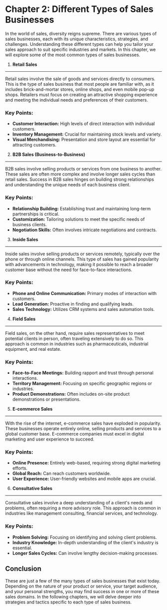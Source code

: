 Chapter 2: Different Types of Sales Businesses
==============================================

In the world of sales, diversity reigns supreme. There are various types of sales businesses, each with its unique characteristics, strategies, and challenges. Understanding these different types can help you tailor your sales approach to suit specific industries and markets. In this chapter, we will explore some of the most common types of sales businesses.

1. **Retail Sales**
-------------------

Retail sales involve the sale of goods and services directly to consumers. This is the type of sales business that most people are familiar with, as it includes brick-and-mortar stores, online shops, and even mobile pop-up shops. Retailers must focus on creating an attractive shopping experience and meeting the individual needs and preferences of their customers.

### Key Points:

* **Customer Interaction:** High levels of direct interaction with individual customers.
* **Inventory Management:** Crucial for maintaining stock levels and variety.
* **Visual Merchandising:** Presentation and store layout are essential for attracting customers.

2. **B2B Sales (Business-to-Business)**
---------------------------------------

B2B sales involve selling products or services from one business to another. These sales are often more complex and involve longer sales cycles than retail sales. Success in B2B sales hinges on building strong relationships and understanding the unique needs of each business client.

### Key Points:

* **Relationship Building:** Establishing trust and maintaining long-term partnerships is critical.
* **Customization:** Tailoring solutions to meet the specific needs of business clients.
* **Negotiation Skills:** Often involves intricate negotiations and contracts.

3. **Inside Sales**
-------------------

Inside sales involve selling products or services remotely, typically over the phone or through online channels. This type of sales has gained popularity with advancements in technology, making it possible to reach a broader customer base without the need for face-to-face interactions.

### Key Points:

* **Phone and Online Communication:** Primary modes of interaction with customers.
* **Lead Generation:** Proactive in finding and qualifying leads.
* **Sales Technology:** Utilizes CRM systems and sales automation tools.

4. **Field Sales**
------------------

Field sales, on the other hand, require sales representatives to meet potential clients in person, often traveling extensively to do so. This approach is common in industries such as pharmaceuticals, industrial equipment, and real estate.

### Key Points:

* **Face-to-Face Meetings:** Building rapport and trust through personal interactions.
* **Territory Management:** Focusing on specific geographic regions or industries.
* **Product Demonstrations:** Often includes on-site product demonstrations or presentations.

5. **E-commerce Sales**
-----------------------

With the rise of the internet, e-commerce sales have exploded in popularity. These businesses operate entirely online, selling products and services to a global customer base. E-commerce companies must excel in digital marketing and user experience to succeed.

### Key Points:

* **Online Presence:** Entirely web-based, requiring strong digital marketing efforts.
* **Global Reach:** Can reach customers worldwide.
* **User Experience:** User-friendly websites and mobile apps are crucial.

6. **Consultative Sales**
-------------------------

Consultative sales involve a deep understanding of a client's needs and problems, often requiring a more advisory role. This approach is common in industries like management consulting, financial services, and technology.

### Key Points:

* **Problem Solving:** Focusing on identifying and solving client problems.
* **Industry Knowledge:** In-depth understanding of the client's industry is essential.
* **Longer Sales Cycles:** Can involve lengthy decision-making processes.

Conclusion
----------

These are just a few of the many types of sales businesses that exist today. Depending on the nature of your product or service, your target audience, and your personal strengths, you may find success in one or more of these sales domains. In the following chapters, we will delve deeper into strategies and tactics specific to each type of sales business.
